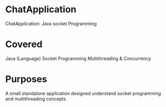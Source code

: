 # ChatApplication
ChatApplication: Java socket Programming

# Covered
Java (Language)
Socket Programming
Multithreading & Concurrency

# Purposes
A small standalone application designed understand socket programming and multithreading concepts
